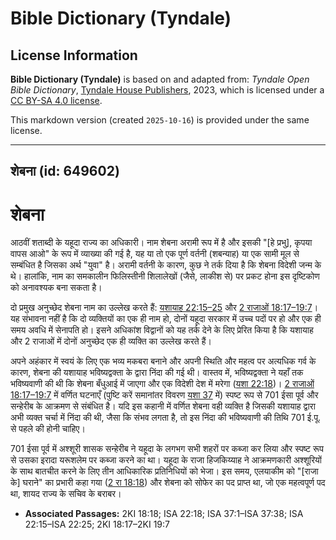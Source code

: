 # Bible Dictionary (Tyndale)

## License Information

**Bible Dictionary (Tyndale)** is based on and adapted from: _Tyndale Open Bible Dictionary_, [Tyndale House Publishers](https://tyndaleopenresources.com/), 2023, which is licensed under a [CC BY-SA 4.0 license](https://creativecommons.org/licenses/by-sa/4.0/legalcode.en).

This markdown version (created `2025-10-16`) is provided under the same license.



--------------------------------

## शेबना (id: 649602)

शेबना
=====

आठवीं शताब्दी के यहूदा राज्य का अधिकारी। नाम शेबना अरामी रूप में है और इसकी "\[हे प्रभु], कृपया वापस आओ" के रूप में व्याख्या की गई है, यह या तो एक पूर्ण वर्तनी (शबन्याह) या एक सामी मूल से सम्बंधित है जिसका अर्थ "युवा" है। अरामी वर्तनी के कारण, कुछ ने तर्क दिया है कि शेबना विदेशी जन्म के थे। हालांकि, नाम का समकालीन फिलिस्तीनी शिलालेखों (जैसे, लाकीश से) पर प्रकट होना इस दृष्टिकोण को अनावश्यक बना सकता है।

दो प्रमुख अनुच्छेद शेबना नाम का उल्लेख करते हैं: [यशायाह 22:15–25](https://ref.ly/Isa22:15-Isa22:25) और [2 राजाओं 18:17–19:7](https://ref.ly/2Kgs18:17-2Kgs19:7)। यह संभावना नहीं है कि दो व्यक्तियों का एक ही नाम हो, दोनों यहूदा सरकार में उच्च पदों पर हो और एक ही समय अवधि में सेनापति हो। इसने अधिकांश विद्वानों को यह तर्क देने के लिए प्रेरित किया है कि यशायाह और 2 राजाओं में दोनों अनुच्छेद एक ही व्यक्ति का उल्लेख करते हैं।

अपने अहंकार में स्वयं के लिए एक भव्य मकबरा बनाने और अपनी स्थिति और महत्व पर अत्यधिक गर्व के कारण, शेबना की यशायाह भविष्यद्वक्ता के द्वारा निंदा की गई थी। वास्तव में, भविष्यद्वक्ता ने यहाँ तक भविष्यवाणी की थी कि शेबना बँधुआई में जाएगा और एक विदेशी देश में मरेगा ([यशा 22:18](https://ref.ly/Isa22:18))। [2 राजाओं 18:17–19:7](https://ref.ly/2Kgs18:17-2Kgs19:7) में वर्णित घटनाएँ (पुष्टि करें समानांतर विवरण [यशा 37](https://ref.ly/Isa37:1-Isa37:38) में) स्पष्ट रूप से 701 ईसा पूर्व और सन्हेरीब के आक्रमण से संबंधित है। यदि इस कहानी में वर्णित शेबना वही व्यक्ति है जिसकी यशायाह द्वारा अभी व्यक्त चर्चा में निंदा की थी, जैसा कि संभव लगता है, तो इस निंदा की भविष्यवाणी की तिथि 701 ई.पू. से पहले की होनी चाहिए।

701 ईसा पूर्व में अश्शूरी शासक सन्हेरीब ने यहूदा के लगभग सभी शहरों पर कब्जा कर लिया और स्पष्ट रूप से उसका इरादा यरूशलेम पर कब्जा करने का था। यहूदा के राजा हिजकिय्याह ने आक्रमणकारी अश्शूरियों के साथ बातचीत करने के लिए तीन आधिकारिक प्रतिनिधियों को भेजा। इस समय, एलयाकीम को "\[राजा के] घराने" का प्रभारी कहा गया ([2 रा 18:18](https://ref.ly/2Kgs18:18)) और शेबना को सोफेर का पद प्राप्त था, जो एक महत्वपूर्ण पद था, शायद राज्य के सचिव के बराबर।

* **Associated Passages:** 2KI 18:18; ISA 22:18; ISA 37:1–ISA 37:38; ISA 22:15–ISA 22:25; 2KI 18:17–2KI 19:7


